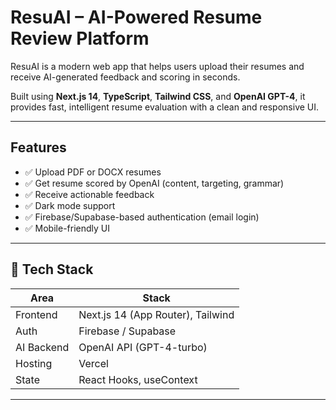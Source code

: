 # ResuAI – AI-Powered Resume Review Platform

ResuAI is a modern web app that helps users upload their resumes and receive AI-generated feedback and scoring in seconds.

Built using **Next.js 14**, **TypeScript**, **Tailwind CSS**, and **OpenAI GPT-4**, it provides fast, intelligent resume evaluation with a clean and responsive UI.

---

## Features

- ✅ Upload PDF or DOCX resumes
- ✅ Get resume scored by OpenAI (content, targeting, grammar)
- ✅ Receive actionable feedback
- ✅ Dark mode support
- ✅ Firebase/Supabase-based authentication (email login)
- ✅ Mobile-friendly UI

---

## 🔧 Tech Stack

| Area       | Stack                             |
| ---------- | --------------------------------- |
| Frontend   | Next.js 14 (App Router), Tailwind |
| Auth       | Firebase / Supabase               |
| AI Backend | OpenAI API (GPT-4-turbo)          |
| Hosting    | Vercel                            |
| State      | React Hooks, useContext           |

---
